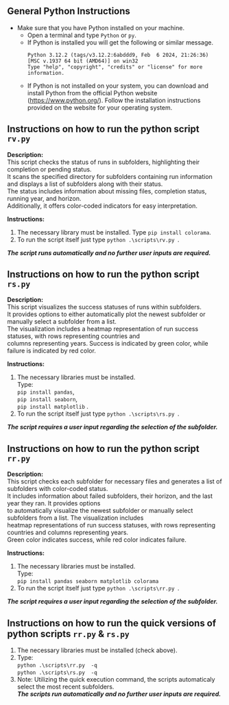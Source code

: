 ## General Python Instructions

- Make sure that you have Python installed on your machine.
    - Open a terminal and type `Python` or `py`.
    - If Python is installed you will get the following or similar message.
        ```
        Python 3.12.2 (tags/v3.12.2:6abddd9, Feb  6 2024, 21:26:36) [MSC v.1937 64 bit (AMD64)] on win32
        Type "help", "copyright", "credits" or "license" for more information.
        ```
    - If Python is not installed on your system, you can download and install Python from the official Python website (https://www.python.org/). Follow the installation instructions provided on the website for your operating system.

## Instructions on how to run the python script `rv.py`

**Description:**\
This script checks the status of runs in subfolders, highlighting their completion or pending status.\
It scans the specified directory for subfolders containing run information and displays a list of subfolders along with their status.\
The status includes information about missing files, completion status, running year, and horizon.\
Additionally, it offers color-coded indicators for easy interpretation.

**Instructions:**
1. The necessary library must be installed. Type `pip install colorama`.
2. To run the script itself just type `python .\scripts\rv.py `.

***The script runs automatically and no further user inputs are required.***

## Instructions on how to run the python script `rs.py`

**Description:**\
This script visualizes the success statuses of runs within subfolders.\
It provides options to either automatically plot the newest subfolder or manually select a subfolder from a list.\
The visualization includes a heatmap representation of run success statuses, with rows representing countries and\
columns representing years. Success is indicated by green color, while failure is indicated by red color.

**Instructions:**
1. The necessary libraries must be installed.\
    Type:\
          `pip install pandas`,\
          `pip install seaborn`,\
          `pip install matplotlib` .
2. To run the script itself just type `python .\scripts\rs.py `.

***The script requires a user input regarding the selection of the subfolder.***

## Instructions on how to run the python script `rr.py`

**Description:**\
This script checks each subfolder for necessary files and generates a list of subfolders with color-coded status.\
It includes information about failed subfolders, their horizon, and the last year they ran. It provides options\
to automatically visualize the newest subfolder or manually select subfolders from a list. The visualization includes\
heatmap representations of run success statuses, with rows representing countries and columns representing years.\
Green color indicates success, while red color indicates failure.

**Instructions:**
1. The necessary libraries must be installed.\
    Type:\
            `pip install pandas seaborn matplotlib colorama`
2. To run the script itself just type `python .\scripts\rr.py `.

***The script requires a user input regarding the selection of the subfolder.***


## Instructions on how to run the quick versions of python scripts `rr.py` & `rs.py`

1. The necessary libraries must be installed (check above).
2. Type: \
        `python .\scripts\rr.py  -q`\
        `python .\scripts\rs.py  -q`
3. Note: Utilizing the quick execution command, the scripts automaticaly select the most recent subfolders. \
***The scripts run automatically and no further user inputs are required.***